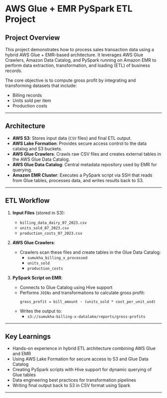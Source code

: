 # AWS Glue + EMR PySpark ETL Project

## Project Overview

This project demonstrates how to process sales transaction data using a hybrid AWS Glue + EMR-based architecture. It leverages AWS Glue Crawlers, Amazon Data Catalog, and PySpark running on Amazon EMR to perform data extraction, transformation, and loading (ETL) of business records.

The core objective is to compute gross profit by integrating and transforming datasets that include:

- Billing records
- Units sold per item
- Production costs

---

## Architecture

- **AWS S3**: Stores input data (`CSV` files) and final ETL output.
- **AWS Lake Formation**: Provides secure access control to the data catalog and S3 buckets.
- **AWS Glue Crawlers**: Crawls raw CSV files and creates external tables in the AWS Glue Data Catalog.
- **AWS Glue Data Catalog**: Central metadata repository used by EMR for querying.
- **Amazon EMR Cluster**: Executes a PySpark script via SSH that reads from Glue tables, processes data, and writes results back to S3.

---

## ETL Workflow

1. **Input Files** (stored in S3):
   - `billing_data_dairy_07_2023.csv`
   - `units_sold_07_2023.csv`
   - `production_costs_07_2023.csv`

2. **AWS Glue Crawlers**:
   - Crawlers scan these files and create tables in the Glue Data Catalog:
     - `sumukha_billing_x_processed`
     - `units_sold`
     - `production_costs`

3. **PySpark Script on EMR**:
   - Connects to Glue Catalog using Hive support
   - Performs `JOINs` and transformations to calculate gross profit:
     ```
     gross_profit = bill_amount - (units_sold * cost_per_unit_usd)
     ```
   - Writes the output to:
     - `s3://sumukha-billing-x-datalake/reports/gross-profits`

---

## Key Learnings

- Hands-on experience in hybrid ETL architecture combining AWS Glue and EMR
- Using AWS Lake Formation for secure access to S3 and Glue Data Catalog
- Creating PySpark scripts with Hive support for dynamic querying of Glue tables
- Data engineering best practices for transformation pipelines
- Writing final output back to S3 in CSV format using Spark

---
